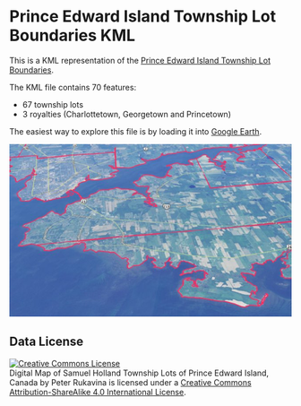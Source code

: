 # Prince Edward Island Township Lot Boundaries KML

This is a KML representation of the [Prince Edward Island Township Lot Boundaries](../README.md).

The KML file contains 70 features:
 
 * 67 township lots
 * 3 royalties (Charlottetown, Georgetown and Princetown)
 
The easiest way to explore this file is by loading it into [Google Earth](https://www.google.com/earth/).

![image](../screenshots/googleearth-example.jpg)

## Data License

<a rel="license" href="http://creativecommons.org/licenses/by-sa/4.0/"><img alt="Creative Commons License" style="border-width:0" src="https://i.creativecommons.org/l/by-sa/4.0/88x31.png" /></a><br /><span xmlns:dct="http://purl.org/dc/terms/" href="http://purl.org/dc/dcmitype/Dataset" property="dct:title" rel="dct:type">Digital Map of Samuel Holland Township Lots of Prince Edward Island, Canada</span> by <span xmlns:cc="http://creativecommons.org/ns#" property="cc:attributionName">Peter Rukavina</span> is licensed under a <a rel="license" href="http://creativecommons.org/licenses/by-sa/4.0/">Creative Commons Attribution-ShareAlike 4.0 International License</a>.